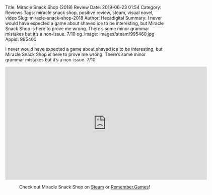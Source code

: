 Title: Miracle Snack Shop (2018) Review
Date: 2019-06-23 01:54
Category: Reviews
Tags: miracle snack shop, positive review, steam, visual novel, video
Slug: miracle-snack-shop-2018
Author: Hexadigital
Summary: I never would have expected a game about shaved ice to be interesting, but Miracle Snack Shop is here to prove me wrong. There’s some minor grammar mistakes but it’s a non-issue. 7/10
og_image: images/steam/995460.jpg
Appid: 995460

I never would have expected a game about shaved ice to be interesting, but Miracle Snack Shop is here to prove me wrong. There’s some minor grammar mistakes but it’s a non-issue. 7/10

<center><iframe src="https://www.youtube.com/embed/qoG8rcvmvL0?feature=oembed" allow="accelerometer; autoplay; encrypted-media; gyroscope; picture-in-picture" width="640" height="360" frameborder="0"></iframe>

Check out Miracle Snack Shop on [Steam](https://store.steampowered.com/app/995460/?curator_clanid=34633900) or [Remember.Games](https://remember.games/game/2310/)!</center>